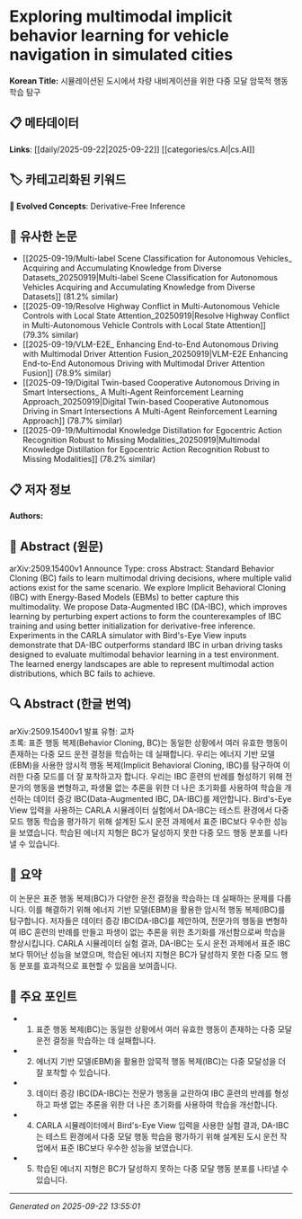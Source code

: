 # Exploring multimodal implicit behavior learning for vehicle navigation in simulated cities

**Korean Title:** 시뮬레이션된 도시에서 차량 내비게이션을 위한 다중 모달 암묵적 행동 학습 탐구

## 📋 메타데이터

**Links**: [[daily/2025-09-22|2025-09-22]] [[categories/cs.AI|cs.AI]]

## 🏷️ 카테고리화된 키워드
**🚀 Evolved Concepts**: Derivative-Free Inference

## 🔗 유사한 논문
- [[2025-09-19/Multi-label Scene Classification for Autonomous Vehicles_ Acquiring and Accumulating Knowledge from Diverse Datasets_20250919|Multi-label Scene Classification for Autonomous Vehicles Acquiring and Accumulating Knowledge from Diverse Datasets]] (81.2% similar)
- [[2025-09-19/Resolve Highway Conflict in Multi-Autonomous Vehicle Controls with Local State Attention_20250919|Resolve Highway Conflict in Multi-Autonomous Vehicle Controls with Local State Attention]] (79.3% similar)
- [[2025-09-19/VLM-E2E_ Enhancing End-to-End Autonomous Driving with Multimodal Driver Attention Fusion_20250919|VLM-E2E Enhancing End-to-End Autonomous Driving with Multimodal Driver Attention Fusion]] (78.9% similar)
- [[2025-09-19/Digital Twin-based Cooperative Autonomous Driving in Smart Intersections_ A Multi-Agent Reinforcement Learning Approach_20250919|Digital Twin-based Cooperative Autonomous Driving in Smart Intersections A Multi-Agent Reinforcement Learning Approach]] (78.7% similar)
- [[2025-09-19/Multimodal Knowledge Distillation for Egocentric Action Recognition Robust to Missing Modalities_20250919|Multimodal Knowledge Distillation for Egocentric Action Recognition Robust to Missing Modalities]] (78.2% similar)

## 📋 저자 정보

**Authors:** 

## 📄 Abstract (원문)

arXiv:2509.15400v1 Announce Type: cross 
Abstract: Standard Behavior Cloning (BC) fails to learn multimodal driving decisions, where multiple valid actions exist for the same scenario. We explore Implicit Behavioral Cloning (IBC) with Energy-Based Models (EBMs) to better capture this multimodality. We propose Data-Augmented IBC (DA-IBC), which improves learning by perturbing expert actions to form the counterexamples of IBC training and using better initialization for derivative-free inference. Experiments in the CARLA simulator with Bird's-Eye View inputs demonstrate that DA-IBC outperforms standard IBC in urban driving tasks designed to evaluate multimodal behavior learning in a test environment. The learned energy landscapes are able to represent multimodal action distributions, which BC fails to achieve.

## 🔍 Abstract (한글 번역)

arXiv:2509.15400v1 발표 유형: 교차  
초록: 표준 행동 복제(Behavior Cloning, BC)는 동일한 상황에서 여러 유효한 행동이 존재하는 다중 모드 운전 결정을 학습하는 데 실패합니다. 우리는 에너지 기반 모델(EBM)을 사용한 암시적 행동 복제(Implicit Behavioral Cloning, IBC)를 탐구하여 이러한 다중 모드를 더 잘 포착하고자 합니다. 우리는 IBC 훈련의 반례를 형성하기 위해 전문가의 행동을 변형하고, 파생물 없는 추론을 위한 더 나은 초기화를 사용하여 학습을 개선하는 데이터 증강 IBC(Data-Augmented IBC, DA-IBC)를 제안합니다. Bird's-Eye View 입력을 사용하는 CARLA 시뮬레이터 실험에서 DA-IBC는 테스트 환경에서 다중 모드 행동 학습을 평가하기 위해 설계된 도시 운전 과제에서 표준 IBC보다 우수한 성능을 보였습니다. 학습된 에너지 지형은 BC가 달성하지 못한 다중 모드 행동 분포를 나타낼 수 있습니다.

## 📝 요약

이 논문은 표준 행동 복제(BC)가 다양한 운전 결정을 학습하는 데 실패하는 문제를 다룹니다. 이를 해결하기 위해 에너지 기반 모델(EBM)을 활용한 암시적 행동 복제(IBC)를 탐구합니다. 저자들은 데이터 증강 IBC(DA-IBC)를 제안하여, 전문가의 행동을 변형하여 IBC 훈련의 반례를 만들고 파생이 없는 추론을 위한 초기화를 개선함으로써 학습을 향상시킵니다. CARLA 시뮬레이터 실험 결과, DA-IBC는 도시 운전 과제에서 표준 IBC보다 뛰어난 성능을 보였으며, 학습된 에너지 지형은 BC가 달성하지 못한 다중 모드 행동 분포를 효과적으로 표현할 수 있음을 보여줍니다.

## 🎯 주요 포인트

- 1. 표준 행동 복제(BC)는 동일한 상황에서 여러 유효한 행동이 존재하는 다중 모달 운전 결정을 학습하는 데 실패합니다.

- 2. 에너지 기반 모델(EBM)을 활용한 암묵적 행동 복제(IBC)는 다중 모달성을 더 잘 포착할 수 있습니다.

- 3. 데이터 증강 IBC(DA-IBC)는 전문가 행동을 교란하여 IBC 훈련의 반례를 형성하고 파생 없는 추론을 위한 더 나은 초기화를 사용하여 학습을 개선합니다.

- 4. CARLA 시뮬레이터에서 Bird's-Eye View 입력을 사용한 실험 결과, DA-IBC는 테스트 환경에서 다중 모달 행동 학습을 평가하기 위해 설계된 도시 운전 작업에서 표준 IBC보다 우수한 성능을 보였습니다.

- 5. 학습된 에너지 지형은 BC가 달성하지 못하는 다중 모달 행동 분포를 나타낼 수 있습니다.

---

*Generated on 2025-09-22 13:55:01*